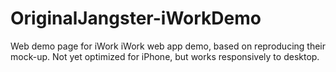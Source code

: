 # OriginalJangster-iWorkDemo
Web demo page for iWork
iWork web app demo, based on reproducing their mock-up. Not yet optimized for iPhone, but works responsively to desktop.
